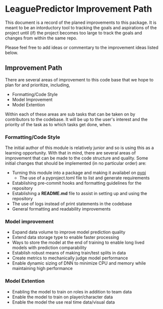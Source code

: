 # LeaguePredictor Improvement Path
This document is a record of the planed improvements to this package. It is meant to be an intorductory tool to tracking the goals and aspirations of the project until (if) the project becomes too large to track the goals and changes from within the same repo.

Please feel free to add ideas or commentary to the improvement ideas listed below.

## Improvement Path
There are several areas of improvement to this code base that we hope to plan for and prioritize, including,
* Formatting/Code Style
* Model Improvement
* Model Extention

Within each of these areas are sub tasks that can be taken on by contributors to the codebase. It will be up to
the user's interest and the priority of the task as to which tasks get done, when.

### Formatting/Code Style
The initial author of this module is relatively junior and so is using this as a learning opportunity. With that in mind, there are several areas of improvement that can be made to the code structure and quality. Some initial changes that should be implemented (in no particular order) are:
* Turning this module into a package and making it availabel on [pypi](https://pypi.org/)
    * The use of a pyproject.toml file to list and generate requirements
* Establishing pre-commit hooks and formatting guidelines for the repository
* Establishing a **README.md** file to assist in setting up and using the repository
* The use of logs instead of print statements in the codebase
* General formatting and readability improvements

### Model improvement
* Expand data volume to improve model prediction quality
* Extend data storage type to enable faster processing
* Ways to store the model at the end of training to enable long lived models with prediction comparability
* Establish robust means of making train/test splits in data
* Create metrics to mechanically judge model performance
* Enable dynamic sizing of DNN to minimize CPU and memory while maintaining high performance



### Model Extention
* Enabling the model to train on roles in addition to team data
* Enable the model to train on player/character data
* Enable the model the use real time data/visual data
